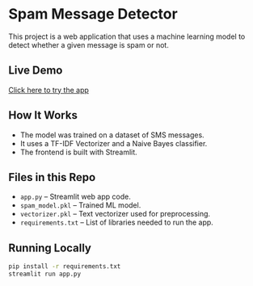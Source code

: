 # Spam Message Detector

This project is a web application that uses a machine learning model to detect whether a given message is spam or not.

## Live Demo
[Click here to try the app](https://share.streamlit.io/your-link-here)

## How It Works
- The model was trained on a dataset of SMS messages.
- It uses a TF-IDF Vectorizer and a Naive Bayes classifier.
- The frontend is built with Streamlit.

## Files in this Repo
- `app.py` – Streamlit web app code.
- `spam_model.pkl` – Trained ML model.
- `vectorizer.pkl` – Text vectorizer used for preprocessing.
- `requirements.txt` – List of libraries needed to run the app.

## Running Locally
```bash
pip install -r requirements.txt
streamlit run app.py
